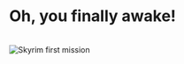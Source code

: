 # Oh, you finally awake!
<br>
<img src="https://c.tenor.com/9yJnz-aw5kQAAAAd/hey-you-youre-finally-awake-skyrim.gif" alt="Skyrim first mission"/>
<br> 



